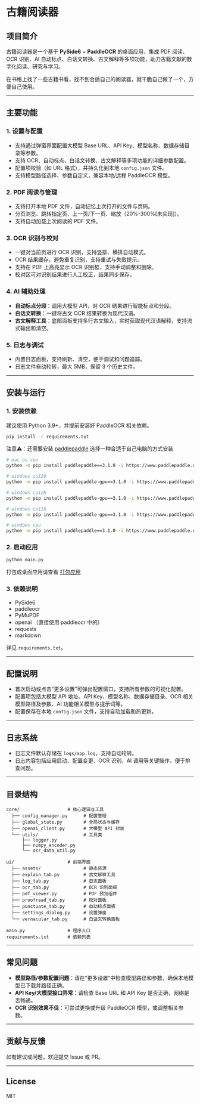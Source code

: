 # 古籍阅读器

## 项目简介

古籍阅读器是一个基于 **PySide6** + **PaddleOCR** 的桌面应用，集成 PDF 阅读、OCR 识别、AI 自动标点、白话文转换、古文解释等多项功能，助力古籍文献的数字化阅读、研究与学习。

在书格上找了一些古籍书看，找不到合适自己的阅读器，就干脆自己做了一个，方便自己使用。

---

## 主要功能

### 1. 设置与配置

- 支持通过弹窗界面配置大模型 Base URL、API Key、模型名称、数据存储目录等参数。
- 支持 OCR、自动标点、白话文转换、古文解释等多项功能的详细参数配置。
- 配置项校验（如 URL 格式），并持久化到本地 `config.json` 文件。
- 支持模型路径选择、参数自定义，兼容本地/远程 PaddleOCR 模型。

### 2. PDF 阅读与管理

- 支持打开本地 PDF 文件，自动记忆上次打开的文件与页码。
- 分页浏览、跳转指定页、上一页/下一页、缩放（20%-300%[未实现]）。
- 支持自动加载上次阅读的 PDF 文件。

### 3. OCR 识别与校对

- 一键对当前页进行 OCR 识别，支持竖排、横排自动模式。
- OCR 结果缓存，避免重复识别，支持重试与失败提示。
- 支持在 PDF 上高亮显示 OCR 识别框，支持手动调整和删除。
- 校对区可对识别结果进行人工校正，结果同步保存。

### 4. AI 辅助处理

- **自动标点分段**：调用大模型 API，对 OCR 结果进行智能标点和分段。
- **白话文转换**：一键将古文 OCR 结果转换为现代汉语。
- **古文解释工具**：底部面板支持多行古文输入，实时获取现代汉语解释，支持流式输出和清空。

### 5. 日志与调试

- 内置日志面板，支持刷新、清空，便于调试和问题追踪。
- 日志文件自动轮转，最大 5MB，保留 3 个历史文件。

---

## 安装与运行

### 1. 安装依赖

建议使用 Python 3.9+，并提前安装好 PaddleOCR 相关依赖。

```bash
pip install -r requirements.txt
```

注意⚠️：还需要安装 [paddlepaddle](https://www.paddlepaddle.org.cn/install/quick) 
选择一种合适于自己电脑的方式安装
```bash
# mac os cpu
python -m pip install paddlepaddle==3.1.0 -i https://www.paddlepaddle.org.cn/packages/stable/cpu/

# windows cu129
python -m pip install paddlepaddle-gpu==3.1.0 -i https://www.paddlepaddle.org.cn/packages/stable/cu129/

# windows cu126
python -m pip install paddlepaddle-gpu==3.1.0 -i https://www.paddlepaddle.org.cn/packages/stable/cu126/

# windows cu118
python -m pip install paddlepaddle-gpu==3.1.0 -i https://www.paddlepaddle.org.cn/packages/stable/cu118/

# windows cpu
python -m pip install paddlepaddle==3.1.0 -i https://www.paddlepaddle.org.cn/packages/stable/cpu/
```

### 2. 启动应用

```bash
python main.py
```

打包成桌面应用请查看 [打包应用](PACK_README.md)

### 3. 依赖说明

- PySide6
- paddleocr
- PyMuPDF
- openai （直接使用 paddleocr 中的）
- requests
- markdown

详见 `requirements.txt`。

---

## 配置说明

- 首次启动或点击“更多设置”可弹出配置窗口，支持所有参数的可视化配置。
- 配置项包括大模型 API 地址、API Key、模型名称、数据存储目录、OCR 相关模型路径及参数、AI 功能相关模型与提示词等。
- 配置保存在本地 `config.json` 文件，支持自动加载和热更新。

---

## 日志系统

- 日志文件默认存储在 `logs/app.log`，支持自动轮转。
- 日志内容包括应用启动、配置变更、OCR 识别、AI 调用等关键操作，便于排查问题。

---

## 目录结构

```
core/                  # 核心逻辑与工具
  ├── config_manager.py      # 配置管理
  ├── global_state.py        # 全局状态与缓存
  ├── openai_client.py       # 大模型 API 封装
  └── utils/                 # 工具类
      ├── logger.py
      ├── numpy_encoder.py
      └── ocr_data_util.py

ui/                    # 前端界面
  ├── assets/                # 静态资源
  ├── explain_tab.py         # 古文解释工具
  ├── log_tab.py             # 日志面板
  ├── ocr_tab.py             # OCR 识别面板
  ├── pdf_viewer.py          # PDF 预览组件
  ├── proofread_tab.py       # 校对面板
  ├── punctuate_tab.py       # 自动标点面板
  ├── settings_dialog.py     # 设置弹窗
  └── vernacular_tab.py      # 白话文转换面板

main.py                # 程序入口
requirements.txt       # 依赖列表
```

---

## 常见问题

- **模型路径/参数配置问题**：请在“更多设置”中检查模型路径和参数，确保本地模型已下载并路径正确。
- **API Key/大模型接口异常**：请检查 Base URL 和 API Key 是否正确，网络是否畅通。
- **OCR 识别效果不佳**：可尝试更换或升级 PaddleOCR 模型，或调整相关参数。

---

## 贡献与反馈

如有建议或问题，欢迎提交 Issue 或 PR。

---

## License

MIT